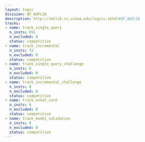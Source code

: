 ```yaml
---
layout: logic
division: QF_AUFLIA
description: http://smtlib.cs.uiowa.edu/logics.shtml#QF_AUFLIA
tracks:
- name: track_single_query
  n_insts: 651
  n_excluded: 0
  status: competitive
- name: track_incremental
  n_insts: 72
  n_excluded: 0
  status: competitive
- name: track_single_query_challenge
  n_insts: 0
  n_excluded: 0
  status: competitive
- name: track_incremental_challenge
  n_insts: 0
  n_excluded: 0
  status: competitive
- name: track_unsat_core
  n_insts: 0
  n_excluded: 0
  status: competitive
- name: track_model_validation
  n_insts: 0
  n_excluded: 0
  status: competitive
---
```


